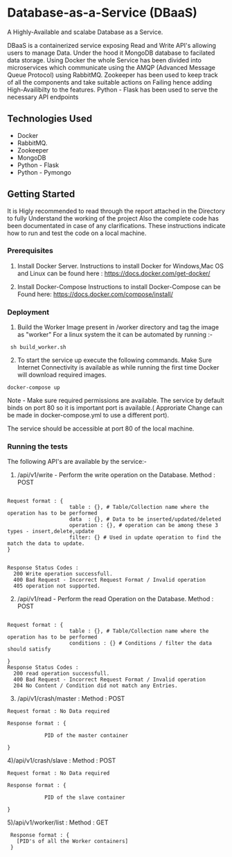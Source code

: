# Database-as-a-Service (DBaaS)
A Highly-Available and scalabe Database as a Service.

DBaaS is a containerized service exposing Read and Write API's allowing users to manage Data.
Under the hood it MongoDB database to facilated data storage. Using Docker the whole Service has been divided into microservices
which communicate using the AMQP (Advanced Message Queue Protocol) using RabbitMQ. Zookeeper has been used to keep track of all the
components and take suitable actions on Failing hence adding High-Availibilty to the features. Python - Flask has been used to serve 
the necessary API endpoints


## Technologies Used
* Docker
* RabbitMQ.
* Zookeeper
* MongoDB
* Python - Flask
* Python - Pymongo


## Getting Started
It is Higly recommended to read through the report attached in the Directory to fully Understand the working of the project
Also the complete code has been documentated in case of any clarifications.
These instructions indicate how to run and test the code on a local machine.

### Prerequisites

1. Install Docker Server.
Instructions to install Docker for Windows,Mac OS and Linux can be found here : https://docs.docker.com/get-docker/


2. Install Docker-Compose
Instructions to install Docker-Compose can be Found here: https://docs.docker.com/compose/install/


### Deployment
1. Build the Worker Image present in /worker directory and tag the image as "worker"
For a linux system the it can be automated by running :-

``` 
 sh build_worker.sh
```

2. To start the service up execute the following commands.
Make Sure Internet Connectivity is available as while running the first time Docker will download required images.

```
docker-compose up
```
Note - Make sure required permissions are available. The service by default binds on port 80 so it is important port 
is available.( Approriate  Change can be made in docker-compose.yml to use a different port).

The service should be accessible at port 80 of the local machine.

### Running the tests
The following API's are available by the service:-

1) /api/v1/write - Perform the write operation on the Database.
   Method : POST
```

Request format : {
                    table : {}, # Table/Collection name where the operation has to be performed  
                    data  : {}, # Data to be inserted/updated/deleted
                    operation : {}, # operation can be among these 3 types - insert,delete,update 
                    filter: {} # Used in update operation to find the match the data to update.
}


Response Status Codes :
  200 Write operation successfull.
  400 Bad Request - Incorrect Request Format / Invalid operation
  405 operation not supported.

```

2) /api/v1/read - Perform the read Operation on the Database.
  Method : POST
```

Request format : {
                    table : {}, # Table/Collection name where the operation has to be performed  
                    conditions : {} # Conditions / filter the data should satisfy      

}
Response Status Codes :
  200 read operation successfull.
  400 Bad Request - Incorrect Request Format / Invalid operation
  204 No Content / Condition did not match any Entries.

```

3) /api/v1/crash/master :
   Method : POST
```
Request format : No Data required

Response format : {

            PID of the master container
    
}
```

 4)/api/v1/crash/slave :
   Method : POST
```
Request format : No Data required

Response format : {

            PID of the slave container
    
}
```

 5)/api/v1/worker/list :
 Method : GET
 
 ```
  Response format : {
    [PID's of all the Worker containers]
  }
 

 ```

